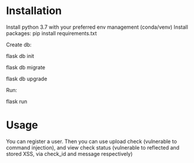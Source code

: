 # Installation 

Install python 3.7 with your preferred env management (conda/venv)
Install packages: 
pip install requirements.txt 

Create db: 

flask db init 

flask db migrate 

flask db upgrade 

Run:

flask run

# Usage 

You can register a user. Then you can use upload check (vulnerable to command injection), and view check status (vulnerable to reflected and stored XSS, via check_id and message respectively) 


